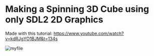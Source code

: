 # Making a Spinning 3D Cube using only SDL2 2D Graphics
Made with this tutorial: https://www.youtube.com/watch?v=kdRJgYO1BJM&t=134s

![myfile](https://github.com/xProioxis/ManualGraphics/blob/master/spinnycube.gif)
